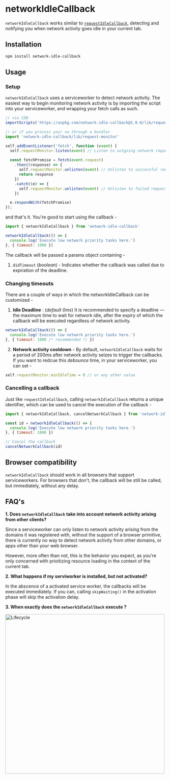 # networkIdleCallback
`networkIdleCallback` works similar to [`requestIdleCallback`](https://developers.google.com/web/updates/2015/08/using-requestidlecallback), detecting and notifying you when network activity goes idle in your current tab.

## Installation
```bash
npm install network-idle-callback
```

## Usage
### Setup
`networkIdleCallback` uses a serviceworker to detect network activity. The easiest way to begin monitoring network activity is by importing the script into your serviceworker, and wrapping your fetch calls as such.

```js
// via CDN
importScripts('https://unpkg.com/network-idle-callback@1.0.0/lib/request-monitor.js')

// or if you process your sw through a bundler
import 'network-idle-callback/lib/request-monitor'

self.addEventListener('fetch', function (event) {
  self.requestMonitor.listen(event) // Listen to outgoing network requests
 
  const fetchPromise = fetch(event.request)
    .then((response) => {
      self.requestMonitor.unlisten(event) // Unlisten to successful requests
      return response
    })
    .catch((e) => {
      self.requestMonitor.unlisten(event) // Unlisten to failed requests
    })

  e.respondWith(fetchPromise)
});
```
and that's it. You're good to start using the callback - 

```js
import { networkIdleCallback } from 'network-idle-callback'

networkIdleCallback(() => {
  console.log('Execute low network priority tasks here.')
}, { timeout: 1000 })
```
The callback will be passed a params object containing - 

1. `didTimeout` (_boolean_) - Indicates whether the callback was called due to expiration of the deadline.

### Changing timeouts
There are a couple of ways in which the networkIdleCallback can be customized - 

1. **Idle Deadline** : (_default 0ms_) It is recommended to specify a deadline — the maximum time to wait for network idle, after the expiry of which the callback will be executed regardless of network activity.
``` js
networkIdleCallback(() => {
  console.log('Execute low network priority tasks here.')
}, { timeout: 1000 /* recommended */ })
```

2. **Network activity cooldown** - By default, `networkIdleCallback` waits for a period of 200ms after network activity seizes to trigger the callbacks. If you want to redcue this _debounce_ time, in your serviceworker, you can set - 

```js
self.requestMonitor.minIdleTime = 0 // or any other value
```

### Cancelling a callback
Just like `requestIdleCallback`, calling `networkIdleCallback` returns a unique identifier, which can be used to cancel the execution of the callback - 

```js
import { networkIdleCallback, cancelNetworkCallback } from 'network-idle-callback'

const id = networkIdleCallback(() => {
  console.log('Execute low network priority tasks here.')
}, { timeout: 1000 })

// Cancel the callback
cancelNetworkCallback(id)
```

## Browser compatibility
`networkIdleCallback` should work in all browsers that support serviceworkers. For browsers that don't, the callback will be still be called, but immediately, without any delay.

## FAQ's

**1. Does `networkIdleCallback` take into account network activity arising from other clients?**

Since a serviceworker can only listen to network activity arising from the domains it was registered with, without the support of a browser primitive, there is currently no way to detect network activity from other domains, or apps other than your web browser. 

However, more often than not, this is the behavior you expect, as you're only concerned with prioitizing resource loading in the context of the current tab.

**2. What happens if my serviworker is installed, but not activated?**

In the abscence of a activated service worker, the callbacks will be executed immediately. If you can, calling `skipWaiting()` in the activation phase will skip the activation delay.

**3. When exactly does the `networkIdleCallback` execute ?**

<img src="https://github.com/pastelsky/network-idle-callback/blob/master/diagram.svg" alt="Lifecycle" width="500" />

